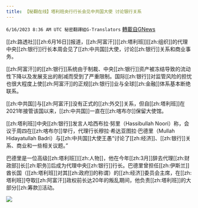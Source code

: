 ```yaml
---
title: 【秘翻在线】塔利班央行行长会见中共国大使 讨论银行关系
---
```

`6/16/2023 8:36 AM UTC 秘密翻譯組G-Translators` [轉載自GNews](https://gnews.org/articles/1388334)

[[zh:路透社]][[zh:6月16日]]报道，[[zh:阿富汗]][[zh:塔利班]][[zh:组织]]的代理中央[[zh:银行]]行长本周会见了[[zh:中共国]]大使，讨论[[zh:银行]]关系和商业事务。

[[zh:阿富汗]]的[[zh:银行]]系统由于制裁、中央[[zh:银行]]资产被冻结导致的流动性下降以及发展支出的削减而受到了严重限制。国际[[zh:银行]]对监管风险的担忧也很大程度上使[[zh:阿富汗]]的正规[[zh:银行]]业与全球[[zh:金融]]体系基本断绝联系。

[[zh:中共国]]与[[zh:阿富汗]]没有正式的[[zh:外交]]关系，但自[[zh:塔利班]]在2021年接管该国以来，[[zh:中共国]]一直在[[zh:喀布尔]]保留大使馆。

[[zh:塔利班]]中央[[zh:银行]]发言人哈西布拉·努里（Hassibullah Noori）称，会议于周四在[[zh:喀布尔]]举行，代理行长穆拉·希达亚图拉·巴德里（Mullah Hidayatullah Badri）与[[zh:中共国]]大使王愚“讨论了[[zh:经济]]、[[zh:银行]]关系、商业和一些相关议题。”        

巴德里是一位高级[[zh:塔利班]][[zh:人物]]，他在今年[[zh:3月]]辞去代理[[zh:财政部]]长[[zh:职务]]后成为代理中央[[zh:银行]]行长。巴德里曾担任[[zh:伊斯兰]]酋长国（[[zh:塔利班]]对其[[zh:政府]]的称谓）的[[zh:经济]]委员会主席，在[[zh:塔利班]]夺取[[zh:阿富汗]]政权前长达20年的叛乱期间，他负责[[zh:塔利班]]的大部分[[zh:筹款]]活动。


![](https://ipfs.gnews.org/ipfs/QmQsMsjbwz5RXsYKQp2BkBB9W5ton1CRBswN8m81kPWErP?filename=image004.jpg)

